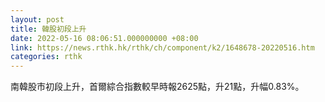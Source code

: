 ```yaml
---
layout: post
title: 韓股初段上升
date: 2022-05-16 08:06:51.000000000 +08:00
link: https://news.rthk.hk/rthk/ch/component/k2/1648678-20220516.htm
categories: rthk
---
```


南韓股市初段上升，首爾綜合指數較早時報2625點，升21點，升幅0.83%。
